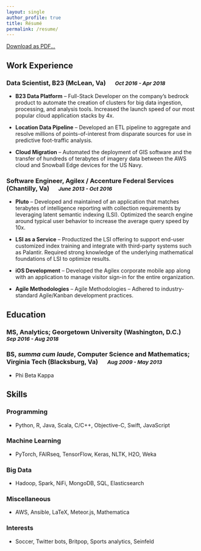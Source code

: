 ```yaml
---
layout: single
author_profile: true
title: Résumé
permalink: /resume/
---
```


<!--link rel="stylesheet" href="/assets/css/chmduquesne.css" media="screen" type="text/css"-->

[Download as PDF...](/assets/projects/Andrew_Burkard_Resume.pdf)

## Work Experience

### Data Scientist, B23 (McLean, Va) &emsp; <small>*Oct 2016 - Apr 2018*</small>

- **B23 Data Platform** – Full-Stack Developer on the company’s bedrock product to automate the creation of clusters for big data ingestion, processing, and analysis tools. Increased the launch speed of our most popular cloud application stacks by 4x.

- **Location Data Pipeline** – Developed an ETL pipeline to aggregate and resolve millions of points-of-interest from disparate sources for use in predictive foot-traffic analysis.

- **Cloud Migration** – Automated the deployment of GIS software and the transfer of hundreds of terabytes of imagery data between the AWS cloud and Snowball Edge devices for the US Navy.

### Software Engineer, Agilex / Accenture Federal Services (Chantilly, Va) &emsp; <small>*June 2013 - Oct 2016*</small>

- **Pluto** – Developed and maintained of an application that matches terabytes of intelligence reporting with collection requirements by leveraging latent semantic indexing (LSI). Optimized the search engine around typical user behavior to increase the average query speed by 10x.

- **LSI as a Service** – Productized the LSI offering to support end-user customized index training and integrate with third-party systems such as Palantir. Required strong knowledge of the underlying mathematical foundations of LSI to optimize results.

- **iOS Development** – Developed the Agilex corporate mobile app along with an application to manage visitor sign-in for the entire organization.

- **Agile Methodologies** – Agile Methodologies – Adhered to industry-standard Agile/Kanban development practices.

## Education

### MS, Analytics; Georgetown University (Washington, D.C.) &emsp; <small>*Sep 2016 - Aug 2018*</small>

### BS, *summa cum laude*, Computer Science and Mathematics; Virginia Tech (Blacksburg, Va) &emsp; <small>*Aug 2009 - May 2013*</small>
 - Phi Beta Kappa

## Skills

### Programming
- Python, R, Java, Scala, C/C++, Objective-C, Swift, JavaScript

### Machine Learning
- PyTorch, FAIRseq, TensorFlow, Keras, NLTK, H2O, Weka

### Big Data
- Hadoop, Spark, NiFi, MongoDB, SQL, Elasticsearch

### Miscellaneous
- AWS, Ansible, LaTeX, Meteor.js, Mathematica

### Interests
- Soccer, Twitter bots, Britpop, Sports analytics, Seinfeld
